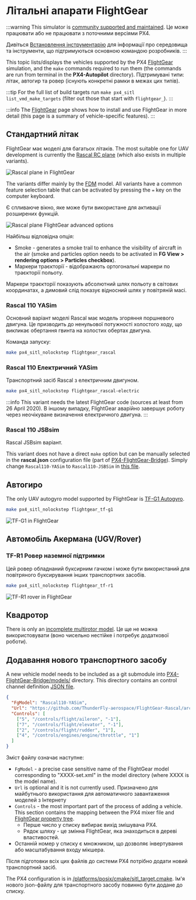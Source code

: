 # Літальні апарати FlightGear

:::warning
This simulator is [community supported and maintained](../simulation/community_supported_simulators.md).
Це може працювати або не працювати з поточними версіями PX4.

Дивіться [Встановлення інструментарію](../dev_setup/dev_env.md) для інформації про середовища та інструменти, що підтримуються основною командою розробників.
:::

This topic lists/displays the vehicles supported by the PX4 [FlightGear](../sim_flightgear/index.md) simulation, and the `make` commands required to run them (the commands are run from terminal in the **PX4-Autopilot** directory).
Підтримувані типи: літак, автогир та ровер (існують конкретні рамки в межах цих типів).

:::tip
For the full list of build targets run `make px4_sitl list_vmd_make_targets` (filter out those that start with `flightgear_`).
:::

:::info
The [FlightGear](../sim_flightgear/index.md) page shows how to install and use FlightGear in more detail (this page is a summary of vehicle-specific features).
:::

## Стандартний літак

FlightGear має моделі для багатьох літаків.
The most suitable one for UAV development is currently the [Rascal RC plane](https://github.com/ThunderFly-aerospace/FlightGear-Rascal) (which also exists in multiple variants).

![Rascal plane in FlightGear](../../assets/simulation/flightgear/vehicles/rascal110.jpg)

The variants differ mainly by the [FDM](https://wiki.flightgear.org/Flight_Dynamics_Model) model.
All variants have a common feature selection table that can be activated by pressing the `=` key on the computer keyboard.

Є спливаюче вікно, яке може бути використане для активації розширених функцій.

![Rascal plane FlightGear advanced options](../../assets/simulation/flightgear/vehicles/rascal_options.jpg)

Найбільш відповідна опція:

- Smoke - generates a smoke trail to enhance the visibility of aircraft in the air (smoke and particles option needs to be activated in **FG View > rendering options > Particles checkbox**).
- Маркери траєкторії - відображають ортогональні маркери по траєкторії польоту.

Маркери траєкторії показують абсолютний шлях польоту в світових координатах, а димовий слід показує відносний шлях у повітряній масі.

### Rascal 110 YASim

Основний варіант моделі Rascal має модель згоряння поршневого двигуна.
Це призводить до ненульової потужності холостого ходу, що викликає обертання гвинта на холостих обертах двигуна.

Команда запуску:

```sh
make px4_sitl_nolockstep flightgear_rascal
```

### Rascal 110 Електричний YASim

Транспортний засіб Rascal з електричним двигуном.

```sh
make px4_sitl_nolockstep flightgear_rascal-electric
```

:::info
This variant needs the latest FlightGear code (sources at least from 26 April 2020).
В іншому випадку, FlightGear аварійно завершує роботу через неочікуване визначення електричного двигуна.
:::

### Rascal 110 JSBsim

Rascal JSBsim варіант.

This variant does not have a direct `make` option but can be manually selected in the **rascal.json** configuration file (part of [PX4-FlightGear-Bridge](https://github.com/ThunderFly-aerospace/PX4-FlightGear-Bridge)).
Simply change `Rascal110-YASim` to `Rascal110-JSBSim` in [this file](https://github.com/ThunderFly-aerospace/PX4-FlightGear-Bridge/blob/master/models/rascal.json#L2).

## Автогиро

The only UAV autogyro model supported by FlightGear is [TF-G1 Autogyro](https://github.com/ThunderFly-aerospace/TF-G1).

```sh
make px4_sitl_nolockstep flightgear_tf-g1
```

![TF-G1 in FlightGear](../../assets/simulation/flightgear/vehicles/tf-g1.jpg)

## Автомобіль Акермана (UGV/Rover)

### TF-R1 Ровер наземної підтримки

Цей ровер обладнаний буксирним гачком і може бути використаний для повітряного буксирування інших транспортних засобів.

```sh
make px4_sitl_nolockstep flightgear_tf-r1
```

![TF-R1 rover in FlightGear](../../assets/simulation/flightgear/vehicles/tf-r1_towing.jpg)

## Квадротор

There is only an [incomplete multirotor model](https://github.com/ThunderFly-aerospace/FlightGear-TF-Mx1).
Це ще не можна використовувати (воно чисельно нестійке і потребує додаткової роботи).

## Додавання нового транспортного засобу

A new vehicle model needs to be included as a git submodule into [PX4-FlightGear-Bridge/models/](https://github.com/PX4/PX4-FlightGear-Bridge/tree/master/models) directory.
This directory contains an control channel definition [JSON file](https://github.com/PX4/PX4-FlightGear-Bridge/blob/master/models/rascal.json).

```json
{
  "FgModel": "Rascal110-YASim",
  "Url": "https://github.com/ThunderFly-aerospace/FlightGear-Rascal/archive/master.zip",
  "Controls": [
    ["5", "/controls/flight/aileron", "-1"],
    ["7", "/controls/flight/elevator", "-1"],
    ["2", "/controls/flight/rudder", "1"],
    ["4", "/controls/engines/engine/throttle", "1"]
  ]
}
```

Зміст файлу означає наступне:

- `FgModel` - a precise case sensitive name of the FlightGear model corresponding to "XXXX-set.xml" in the model directory (where XXXX is the model name).
- `Url` is optional and it is not currently used. Призначено для майбутнього використання для автоматичного завантаження моделей з Інтернету
- `Controls` - the most important part of the process of adding a vehicle. This section contains the mapping between the PX4 mixer file and [FlightGear property tree](https://wiki.flightgear.org/Property_tree).
  - Перше число у списку вибирає вихід змішувача PX4.
  - Рядок шляху - це змінна FlightGear, яка знаходиться в дереві властивостей.
- Останній номер у списку є множником, що дозволяє інвертування або масштабування входу мікшера.

Після підготовки всіх цих файлів до системи PX4 потрібно додати новий транспортний засіб.

The PX4 configuration is in [/platforms/posix/cmake/sitl_target.cmake](https://github.com/PX4/PX4-Autopilot/blob/c5341da8137f460c84f47f0e38293667ea69a6cb/platforms/posix/cmake/sitl_target.cmake#L164-L171).
Ім'я нового json-файлу для транспортного засобу повинно бути додане до списку.

